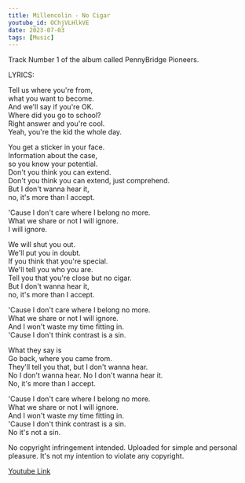 ```yaml
---
title: Millencolin - No Cigar
youtube_id: OChjVLHlkVE
date: 2023-07-03
tags: [Music]
---
```

Track Number 1 of the album called PennyBridge Pioneers.  

LYRICS:  

Tell us where you're from,  
what you want to become.  
And we'll say if you're OK.  
Where did you go to school?  
Right answer and you're cool.  
Yeah, you're the kid the whole day.  

You get a sticker in your face.  
Information about the case,  
so you know your potential.  
Don't you think you can extend.  
Don't you think you can extend, just comprehend.  
But I don't wanna hear it,  
no, it's more than I accept.  

'Cause I don't care where I belong no more.  
What we share or not I will ignore.  
I will ignore.  

We will shut you out.  
We'll put you in doubt.  
If you think that you're special.  
We'll tell you who you are.  
Tell you that you're close but no cigar.  
But I don't wanna hear it,  
no, it's more than I accept.  

'Cause I don't care where I belong no more.  
What we share or not I will ignore.  
And I won't waste my time fitting in.  
'Cause I don't think contrast is a sin.  

What they say is  
Go back, where you came from.  
They'll tell you that, but I don't wanna hear.  
No I don't wanna hear. No I don't wanna hear it.  
No, it's more than I accept.  

'Cause I don't care where I belong no more.  
What we share or not I will ignore.  
And I won't waste my time fitting in.  
'Cause I don't think contrast is a sin.  
No it's not a sin.  




No copyright infringement intended. Uploaded for simple and personal pleasure. It's not my intention to violate any copyright.  

[Youtube Link](https://www.youtube.com/watch?v=OChjVLHlkVE)  